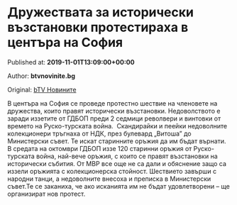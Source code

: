 
# Дружествата за исторически възстановки протестираха в центъра на София

Published at: **2019-11-01T13:09:00+00:00**

Author: **btvnovinite.bg**

Original: [bTV Новините](https://btvnovinite.bg/bulgaria/druzhestvata-za-istoricheski-vazstanovki-protestiraha-v-centara-na-sofija.html)

В центъра на София се проведе протестно шествие на членовете на дружества, които правят исторически възстановки.
Недоволството е заради иззетите от ГДБОП преди 2 седмици револвери и винтовки от времето на Руско-турската война. 
Скандирайки и пеейки недоволните колекционери тръгнаха от НДК, през булевард „Витоша” до Министерски съвет. Те искат старинните оръжия да им бъдат върнати. 
В средата на октомври ГДБОП иззе 120 старинни оръжия от Руско-турската война, най-вече оръжия, с които се правят възстановки на исторически събития. От МВР все още не са дали и обяснение защо са иззели оръжията с колекционерска стойност.
Шествието завърши с народни танци, а недоволните внесоха и преписка в Министерски съвет.Те се заканиха, че ако исканията им не бъдат удовлетворени – ще организират нов протест.
